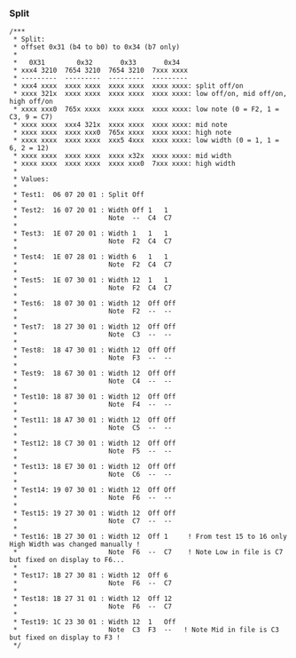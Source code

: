 ### Split

    /***
     * Split:
     * offset 0x31 (b4 to b0) to 0x34 (b7 only)
     *
     *   0X31        0x32       0x33       0x34
     * xxx4 3210  7654 3210  7654 3210  7xxx xxxx
     * ---------  ---------  ---------  ---------
     * xxx4 xxxx  xxxx xxxx  xxxx xxxx  xxxx xxxx: split off/on
     * xxxx 321x  xxxx xxxx  xxxx xxxx  xxxx xxxx: low off/on, mid off/on, high off/on
     * xxxx xxx0  765x xxxx  xxxx xxxx  xxxx xxxx: low note (0 = F2, 1 = C3, 9 = C7)
     * xxxx xxxx  xxx4 321x  xxxx xxxx  xxxx xxxx: mid note
     * xxxx xxxx  xxxx xxx0  765x xxxx  xxxx xxxx: high note
     * xxxx xxxx  xxxx xxxx  xxx5 4xxx  xxxx xxxx: low width (0 = 1, 1 = 6, 2 = 12)
     * xxxx xxxx  xxxx xxxx  xxxx x32x  xxxx xxxx: mid width
     * xxxx xxxx  xxxx xxxx  xxxx xxx0  7xxx xxxx: high width
     *
     * Values:
     *
     * Test1:  06 07 20 01 : Split Off
     *
     * Test2:  16 07 20 01 : Width Off 1   1
     *                       Note  --  C4  C7
     *
     * Test3:  1E 07 20 01 : Width 1   1   1
     *                       Note  F2  C4  C7
     *
     * Test4:  1E 07 28 01 : Width 6   1   1
     *                       Note  F2  C4  C7
     *
     * Test5:  1E 07 30 01 : Width 12  1   1
     *                       Note  F2  C4  C7
     *
     * Test6:  18 07 30 01 : Width 12  Off Off
     *                       Note  F2  --  --
     *
     * Test7:  18 27 30 01 : Width 12  Off Off
     *                       Note  C3  --  --
     *
     * Test8:  18 47 30 01 : Width 12  Off Off
     *                       Note  F3  --  --
     *
     * Test9:  18 67 30 01 : Width 12  Off Off
     *                       Note  C4  --  --
     *
     * Test10: 18 87 30 01 : Width 12  Off Off
     *                       Note  F4  --  --
     *
     * Test11: 18 A7 30 01 : Width 12  Off Off
     *                       Note  C5  --  --
     *
     * Test12: 18 C7 30 01 : Width 12  Off Off
     *                       Note  F5  --  --
     *
     * Test13: 18 E7 30 01 : Width 12  Off Off
     *                       Note  C6  --  --
     *
     * Test14: 19 07 30 01 : Width 12  Off Off
     *                       Note  F6  --  --
     *
     * Test15: 19 27 30 01 : Width 12  Off Off
     *                       Note  C7  --  --
     *
     * Test16: 1B 27 30 01 : Width 12  Off 1     ! From test 15 to 16 only High Width was changed manually !
     *                       Note  F6  --  C7    ! Note Low in file is C7 but fixed on display to F6...
     *
     * Test17: 1B 27 30 81 : Width 12  Off 6
     *                       Note  F6  --  C7
     *
     * Test18: 1B 27 31 01 : Width 12  Off 12
     *                       Note  F6  --  C7
     *
     * Test19: 1C 23 30 01 : Width 12  1   Off
     *                       Note  C3  F3  --   ! Note Mid in file is C3 but fixed on display to F3 !
     */
